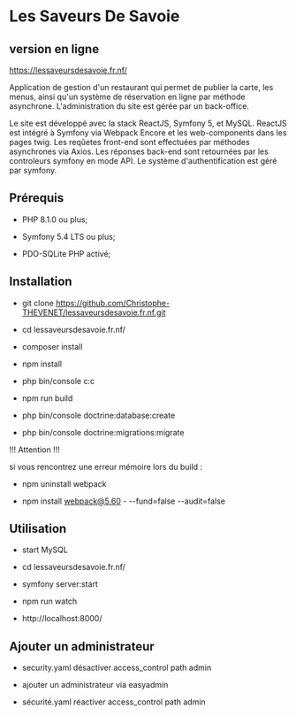 # Les Saveurs De Savoie   

## version en ligne

https://lessaveursdesavoie.fr.nf/

Application de gestion d'un restaurant qui permet de publier la carte, les menus, ainsi qu'un système de réservation en ligne par méthode asynchrone. L'administration du site est gérée par un back-office.

Le site est développé avec la stack ReactJS, Symfony 5, et MySQL. ReactJS est intégré à Symfony via Webpack Encore et les web-components dans les pages twig. Les reqûetes front-end sont effectuées par méthodes asynchrones via Axios. Les réponses back-end sont retournées par les controleurs symfony en mode API. Le système d'authentification est géré par symfony.


## Prérequis


* PHP 8.1.0 ou plus;

* Symfony 5.4 LTS ou plus;

* PDO-SQLite PHP activé;


## Installation


* git clone https://github.com/Christophe-THEVENET/lessaveursdesavoie.fr.nf.git

* cd lessaveursdesavoie.fr.nf/

* composer install

* npm install

* php bin/console c:c 

* npm run build

* php bin/console doctrine:database:create

* php bin/console doctrine:migrations:migrate


!!! Attention !!!

si vous rencontrez une erreur mémoire lors du build : 

- npm uninstall webpack

- npm install webpack@5.60 - --fund=false --audit=false


## Utilisation


* start MySQL

* cd lessaveursdesavoie.fr.nf/

* symfony server:start

* npm run watch

* http://localhost:8000/


## Ajouter un administrateur


* security.yaml désactiver access_control path admin

* ajouter un administrateur via easyadmin

* sécurité.yaml réactiver access_control path admin